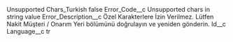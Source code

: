 <?xml version="1.0" encoding="UTF-8"?>
<CustomMetadata xmlns="http://soap.sforce.com/2006/04/metadata" xmlns:xsi="http://www.w3.org/2001/XMLSchema-instance" xmlns:xsd="http://www.w3.org/2001/XMLSchema">
    <label>Unsupported Chars_Turkish</label>
    <protected>false</protected>
    <values>
        <field>Error_Code__c</field>
        <value xsi:type="xsd:string">Unsupported chars in string value</value>
    </values>
    <values>
        <field>Error_Description__c</field>
        <value xsi:type="xsd:string">Özel Karakterlere İzin Verilmez. Lütfen Nakit Müşteri / Onarım Yeri bölümünü doğrulayın ve yeniden gönderin.</value>
    </values>
    <values>
        <field>Id__c</field>
        <value xsi:nil="true"/>
    </values>
    <values>
        <field>Language__c</field>
        <value xsi:type="xsd:string">tr</value>
    </values>
</CustomMetadata>
